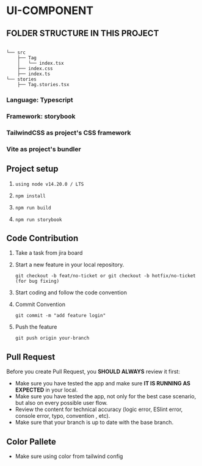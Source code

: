 #  UI-COMPONENT
## FOLDER STRUCTURE IN THIS PROJECT

```

└── src
    ├── Tag
    │   └── index.tsx
    ├── index.css
    ├── index.ts
└── stories
    ├── Tag.stories.tsx
```

### Language: Typescript
### Framework: storybook
### TailwindCSS as project's CSS framework
### Vite as project's bundler

## Project setup

1. ``` using node v14.20.0 / LTS ```

2. ``` npm install ```

3. ``` npm run build ```

4. ``` npm run storybook ```

## Code Contribution

1. Take a task from jira board
2. Start a new feature in your local repository.

   ```
   git checkout -b feat/no-ticket or git checkout -b hotfix/no-ticket (for bug fixing)
   ```

3. Start coding and follow the code convention
4. Commit Convention
    ```
    git commit -m "add feature login"
    ```
5. Push the feature

   ```
   git push origin your-branch
   ```

## Pull Request

Before you create Pull Request, you **SHOULD ALWAYS** review it first:

- Make sure you have tested the app and make sure **IT IS RUNNING AS EXPECTED** in your local.
- Make sure you have tested the app, not only for the best case scenario, but also on every possible user flow.
- Review the content for technical accuracy (logic error, ESlint error, console error, typo, convention , etc).
- Make sure that your branch is up to date with the base branch.

## Color Pallete
- Make sure using color from tailwind config
